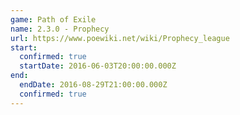 ```yaml
---
game: Path of Exile
name: 2.3.0 - Prophecy
url: https://www.poewiki.net/wiki/Prophecy_league
start:
  confirmed: true
  startDate: 2016-06-03T20:00:00.000Z
end:
  endDate: 2016-08-29T21:00:00.000Z
  confirmed: true
---
```

